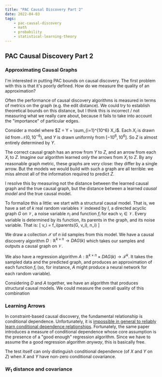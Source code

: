 ```yaml
---
title: "PAC Causal Discovery Part 2"
date: 2022-04-03
tags:
    - pac-causal-discovery
    - math
    - probability
    - statistical-learning-theory
---
```


## PAC Causal Discovery Part 2

### Approximating Causal Graphs
I'm interested in putting PAC bounds on causal discovery. The first problem with this is that it's poorly defined. How do we measure the quality of an approximation?

Often the performance of causal discovery algorithms is measured in terms of metrics on the graph (e.g. the edit distance). We could try to establish theoretical bounds on this distance, but I think this is incorrect / not measuring what we really care about, because it fails to take into account the "importance" of particular edges.

Consider a model where $Z = Y + \sum_{i=1}^{10^6} X_i$. Each $X_i$ is drawn iid from $\mathcal{N}(0, 10^{-6})$, and $Y$ is drawn uniformly from $[-10^6, 10^6]$. So $Z$ is almost entirely determined by $Y$.

The correct causal graph has an arrow from $Y$ to $Z$, and an arrow from each $X_i$ to $Z$. Imagine our algorithm learned *only* the arrows from $X_i$ to $Z$. By any reasonable graph metric, these graphs are *very* close: they differ by a single arrow. But the models we would build with such a graph are all terrible: we miss almost all of the information required to predict $Z$.

I resolve this by measuring not the distance between the learned causal graph and the true causal graph, but the distance between a learned *causal model* and the true causal model.

To formalize this a little: we start with a structural causal model. That is, we have a set of $k$ real random variables $\mathcal{V}$ indexed by $I$, a directed acyclic graph $G$ on $\mathcal{V}$, a noise variable $n_i$ and function $f_i$ for each $v_i \in \mathcal{V}$. Every variable is determined by its function, its parents in the graph, and its noise variable. That is:
\[
v_i = f_i(parents(G, v_i), n_i)
\]

We draw a collection $\mathcal{X}$ of $n$ iid samples from this model. We have a causal discovery algorithm $D: \mathbb{R}^{k \times n} \rightarrow DAG(k)$ which takes our samples and outputs a causal graph on $\mathcal{V}$.

We also have a regression algorithm $A: \mathbb{R}^{k \times n} \times DAG(k) \rightarrow \mathcal{F}^k$. It takes the sampled data and the predicted graph, and produces an approximation of each function $f_i$ (so, for instance, $A$ might produce a neural network for each random variable).

Considering $D$ and $A$ together, we have an algorithm that produces structural causal models. We could measure the overall quality of this combination

### Learning Arrows
In constraint-based causal discovery, the fundamental relationship is conditional dependence. Unfortunately, it is [impossible in general to reliably learn conditional dependence relationships](https://arxiv.org/abs/1804.07203). Fortunately, the same paper introduces a measure of conditional dependence whose core assumption is the presence of a "good enough" regression algorithm. Since we have to assume the a good regression algorithm *anyway*, this is basically free.

The test itself can only distinguish conditional dependence (of $X$ and $Y$ on $Z$) when $X$ and $Y$ have non-zero conditional covariance.

### $W_1$ distance and covariance